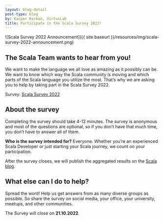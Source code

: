 ```yaml
---
layout: blog-detail
post-type: blog
by: Kacper Korban, VirtusLab
title: Participate in the Scala Survey 2022!
---
```


![Scala Survey 2022 Announcement]({{ site.baseurl }}/resources/img/scala-survey-2022-announcement.png)

## The Scala Team wants to hear from you!

We want to make the language we all love as amazing as it possibly can be. We want to know which way the Scala community is moving and which parts of the Scala language you utilize the most. That’s why we are asking you to help by taking part in the Scala Survey 2022.

Survey: [Scala Survey 2022](https://scala-survey-2022.virtuslab.com/)

## About the survey

Completing the survey should take 4-12 minutes. The survey is anonymous and most of the questions are optional, so if you don’t have that much time, you don’t have to answer all of them.

**Who is the survey intended for?** Everyone. Whether you’re an experienced Scala Developer or just starting your Scala journey, we count on your participation.

After the survey closes, we will publish the aggregated results on the [Scala blog](https://www.scala-lang.org/blog/).

## What else can I do to help?

Spread the word! Help us get answers from as many diverse groups as possible. So share the survey on social media, your office, your university, meetups, and other communities.

The Survey will close on **21.10.2022**.
